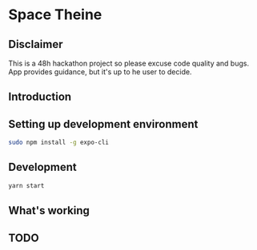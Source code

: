 # Space Theine

## Disclaimer

This is a 48h hackathon project so please excuse code quality and bugs.
App provides guidance, but it's up to he user to decide.

## Introduction


## Setting up development environment

```bash
sudo npm install -g expo-cli
```

## Development

```bash
yarn start
```

## What's working

## TODO
